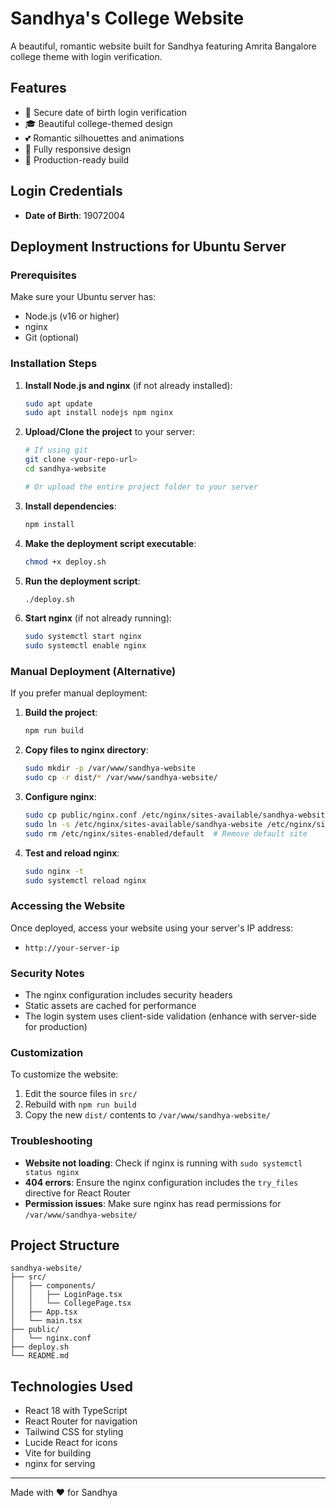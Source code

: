# Sandhya's College Website

A beautiful, romantic website built for Sandhya featuring Amrita Bangalore college theme with login verification.

## Features

- 🔐 Secure date of birth login verification
- 🎓 Beautiful college-themed design
- 💕 Romantic silhouettes and animations
- 📱 Fully responsive design
- 🚀 Production-ready build

## Login Credentials

- **Date of Birth**: 19072004

## Deployment Instructions for Ubuntu Server

### Prerequisites

Make sure your Ubuntu server has:
- Node.js (v16 or higher)
- nginx
- Git (optional)

### Installation Steps

1. **Install Node.js and nginx** (if not already installed):
   ```bash
   sudo apt update
   sudo apt install nodejs npm nginx
   ```

2. **Upload/Clone the project** to your server:
   ```bash
   # If using git
   git clone <your-repo-url>
   cd sandhya-website
   
   # Or upload the entire project folder to your server
   ```

3. **Install dependencies**:
   ```bash
   npm install
   ```

4. **Make the deployment script executable**:
   ```bash
   chmod +x deploy.sh
   ```

5. **Run the deployment script**:
   ```bash
   ./deploy.sh
   ```

6. **Start nginx** (if not already running):
   ```bash
   sudo systemctl start nginx
   sudo systemctl enable nginx
   ```

### Manual Deployment (Alternative)

If you prefer manual deployment:

1. **Build the project**:
   ```bash
   npm run build
   ```

2. **Copy files to nginx directory**:
   ```bash
   sudo mkdir -p /var/www/sandhya-website
   sudo cp -r dist/* /var/www/sandhya-website/
   ```

3. **Configure nginx**:
   ```bash
   sudo cp public/nginx.conf /etc/nginx/sites-available/sandhya-website
   sudo ln -s /etc/nginx/sites-available/sandhya-website /etc/nginx/sites-enabled/
   sudo rm /etc/nginx/sites-enabled/default  # Remove default site
   ```

4. **Test and reload nginx**:
   ```bash
   sudo nginx -t
   sudo systemctl reload nginx
   ```

### Accessing the Website

Once deployed, access your website using your server's IP address:
- `http://your-server-ip`

### Security Notes

- The nginx configuration includes security headers
- Static assets are cached for performance
- The login system uses client-side validation (enhance with server-side for production)

### Customization

To customize the website:
1. Edit the source files in `src/`
2. Rebuild with `npm run build`
3. Copy the new `dist/` contents to `/var/www/sandhya-website/`

### Troubleshooting

- **Website not loading**: Check if nginx is running with `sudo systemctl status nginx`
- **404 errors**: Ensure the nginx configuration includes the `try_files` directive for React Router
- **Permission issues**: Make sure nginx has read permissions for `/var/www/sandhya-website/`

## Project Structure

```
sandhya-website/
├── src/
│   ├── components/
│   │   ├── LoginPage.tsx
│   │   └── CollegePage.tsx
│   ├── App.tsx
│   └── main.tsx
├── public/
│   └── nginx.conf
├── deploy.sh
└── README.md
```

## Technologies Used

- React 18 with TypeScript
- React Router for navigation
- Tailwind CSS for styling
- Lucide React for icons
- Vite for building
- nginx for serving

---

Made with ❤️ for Sandhya